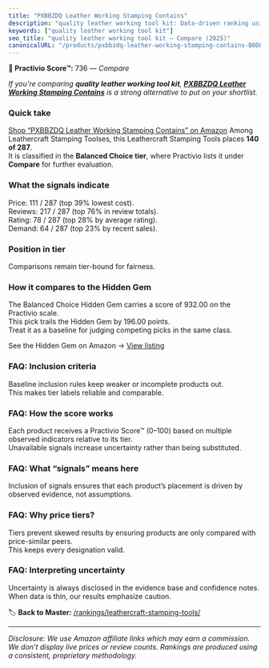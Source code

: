 ```yaml
---
title: "PXBBZDQ Leather Working Stamping Contains"
description: "quality leather working tool kit: Data-driven ranking using the Practivio Score™. Positioned by quality, value, demand, findability, momentum."
keywords: ["quality leather working tool kit"]
seo_title: "quality leather working tool kit — Compare (2025)"
canonicalURL: "/products/pxbbzdq-leather-working-stamping-contains-B0D8L4G9DG/"
---
```


**🛒 Practivio Score™:** 736 — _Compare_


*If you're comparing **quality leather working tool kit**, **[PXBBZDQ Leather Working Stamping Contains](https://www.amazon.com/dp/B0D8L4G9DG?tag=practivio-20)** is a strong alternative to put on your shortlist.*
### Quick take
[Shop “PXBBZDQ Leather Working Stamping Contains” on Amazon](https://www.amazon.com/dp/B0D8L4G9DG?tag=practivio-20)
Among Leathercraft Stamping Toolses, this Leathercraft Stamping Tools places **140 of 287**.  
It is classified in the **Balanced Choice tier**, where Practivio lists it under **Compare** for further evaluation.

### What the signals indicate
Price: 111 / 287 (top 39% lowest cost).  
Reviews: 217 / 287 (top 76% in review totals).  
Rating: 78 / 287 (top 28% by average rating).  
Demand: 64 / 287 (top 23% by recent sales).

### Position in tier
Comparisons remain tier-bound for fairness.

### How it compares to the Hidden Gem
The Balanced Choice Hidden Gem carries a score of 932.00 on the Practivio scale.  
This pick trails the Hidden Gem by 196.00 points.  
Treat it as a baseline for judging competing picks in the same class.  

See the Hidden Gem on Amazon → [View listing](https://www.amazon.com/dp/B09VBWYHQY?tag=practivio-20)

### FAQ: Inclusion criteria
Baseline inclusion rules keep weaker or incomplete products out.  
This makes tier labels reliable and comparable.

### FAQ: How the score works
Each product receives a Practivio Score™ (0–100) based on multiple observed indicators relative to its tier.  
Unavailable signals increase uncertainty rather than being substituted.

### FAQ: What “signals” means here
Inclusion of signals ensures that each product’s placement is driven by observed evidence, not assumptions.

### FAQ: Why price tiers?
Tiers prevent skewed results by ensuring products are only compared with price-similar peers.  
This keeps every designation valid.

### FAQ: Interpreting uncertainty
Uncertainty is always disclosed in the evidence base and confidence notes.  
When data is thin, our results emphasize caution.

<!-- Missing template for Compare/CompareWithinPriceClass -->


🏷️ **Back to Master:** [/rankings/leathercraft-stamping-tools/](/rankings/leathercraft-stamping-tools/)

---
_Disclosure: We use Amazon affiliate links which may earn a commission. We don’t display live prices or review counts. Rankings are produced using a consistent, proprietary methodology._
